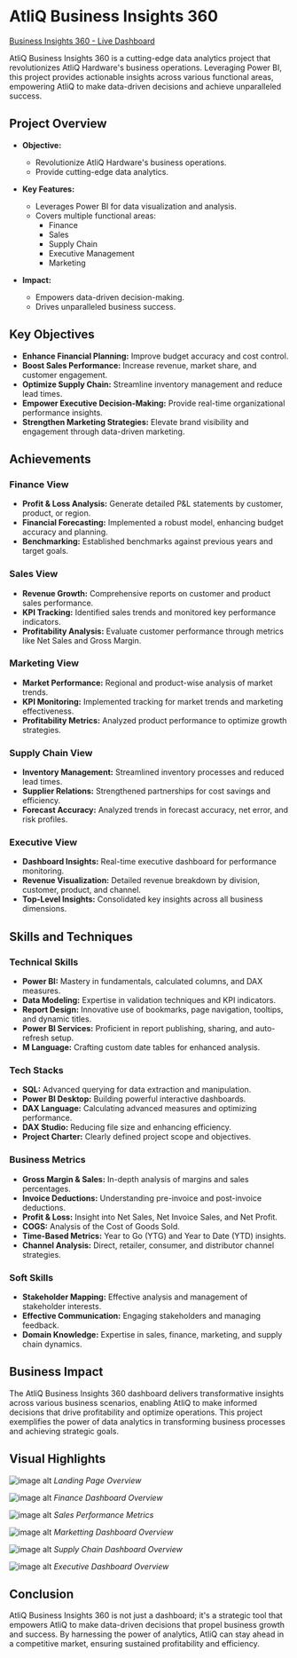 
# AtliQ Business Insights 360
[Business Insights 360 - Live Dashboard](https://codebasics.io/portfolio/PRAHALAD-KUMAR)

AtliQ Business Insights 360 is a cutting-edge data analytics project that revolutionizes AtliQ Hardware's business operations. Leveraging Power BI, this project provides actionable insights across various functional areas, empowering AtliQ to make data-driven decisions and achieve unparalleled success.
## Project Overview

- **Objective:**
  - Revolutionize AtliQ Hardware's business operations.
  - Provide cutting-edge data analytics.

- **Key Features:**
  - Leverages Power BI for data visualization and analysis.
  - Covers multiple functional areas:
    - Finance
    - Sales
    - Supply Chain
    - Executive Management
    - Marketing

- **Impact:**
  - Empowers data-driven decision-making.
  - Drives unparalleled business success.
## Key Objectives
- **Enhance Financial Planning:** Improve budget accuracy and cost control.
- **Boost Sales Performance:** Increase revenue, market share, and customer engagement.
- **Optimize Supply Chain:** Streamline inventory management and reduce lead times.
- **Empower Executive Decision-Making:** Provide real-time organizational performance insights.
- **Strengthen Marketing Strategies:** Elevate brand visibility and engagement through data-driven marketing.
## Achievements
### Finance View
- **Profit & Loss Analysis:** Generate detailed P&L statements by customer, product, or region.
- **Financial Forecasting:** Implemented a robust model, enhancing budget accuracy and planning.
- **Benchmarking:** Established benchmarks against previous years and target goals.

### Sales View
- **Revenue Growth:** Comprehensive reports on customer and product sales performance.
- **KPI Tracking:** Identified sales trends and monitored key performance indicators.
- **Profitability Analysis:** Evaluate customer performance through metrics like Net Sales and Gross Margin.

### Marketing View
- **Market Performance:** Regional and product-wise analysis of market trends.
- **KPI Monitoring:** Implemented tracking for market trends and marketing effectiveness.
- **Profitability Metrics:** Analyzed product performance to optimize growth strategies.

### Supply Chain View
- **Inventory Management:** Streamlined inventory processes and reduced lead times.
- **Supplier Relations:** Strengthened partnerships for cost savings and efficiency.
- **Forecast Accuracy:** Analyzed trends in forecast accuracy, net error, and risk profiles.

### Executive View
- **Dashboard Insights:** Real-time executive dashboard for performance monitoring.
- **Revenue Visualization:** Detailed revenue breakdown by division, customer, product, and channel.
- **Top-Level Insights:** Consolidated key insights across all business dimensions.
## Skills and Techniques
### Technical Skills

- **Power BI:** Mastery in fundamentals, calculated columns, and DAX measures.
- **Data Modeling:** Expertise in validation techniques and KPI indicators.
- **Report Design:** Innovative use of bookmarks, page navigation, tooltips, and dynamic titles.
- **Power BI Services:** Proficient in report publishing, sharing, and auto-refresh setup.
- **M Language:** Crafting custom date tables for enhanced analysis.

### Tech Stacks
- **SQL:** Advanced querying for data extraction and manipulation.
- **Power BI Desktop:** Building powerful interactive dashboards.
- **DAX Language:** Calculating advanced measures and optimizing performance.
- **DAX Studio:** Reducing file size and enhancing efficiency.
- **Project Charter:** Clearly defined project scope and objectives.

### Business Metrics
- **Gross Margin & Sales:** In-depth analysis of margins and sales percentages.
- **Invoice Deductions:** Understanding pre-invoice and post-invoice deductions.
- **Profit & Loss:** Insight into Net Sales, Net Invoice Sales, and Net Profit.
- **COGS:** Analysis of the Cost of Goods Sold.
- **Time-Based Metrics:** Year to Go (YTG) and Year to Date (YTD) insights.
- **Channel Analysis:** Direct, retailer, consumer, and distributor channel strategies.

### Soft Skills
- **Stakeholder Mapping:** Effective analysis and management of stakeholder interests.
- **Effective Communication:** Engaging stakeholders and managing feedback.
- **Domain Knowledge:** Expertise in sales, finance, marketing, and supply chain dynamics.
## Business Impact
The AtliQ Business Insights 360 dashboard delivers transformative insights across various business scenarios, enabling AtliQ to make informed decisions that drive profitability and optimize operations. This project exemplifies the power of data analytics in transforming business processes and achieving strategic goals.
## Visual Highlights


![image alt](https://github.com/Parthpaul/Power-BI-Business-360/blob/main/Landing%20Page.png?raw=true)
*Landing Page Overview*

![image alt](https://github.com/Parthpaul/Power-BI-Business-360/blob/main/Finance%20View.png?raw=true)
*Finance Dashboard Overview*

![image alt](https://github.com/Parthpaul/Power-BI-Business-360/blob/main/Sales%20View.png?raw=true)
*Sales Performance Metrics*

![image alt](https://github.com/Parthpaul/Power-BI-Business-360/blob/main/Markting%20View.png?raw=true)
*Marketting Dashboard Overview*

![image alt](https://github.com/Parthpaul/Power-BI-Business-360/blob/main/Supply%20chain%20View.png?raw=true)
*Supply Chain Dashboard Overview*

![image alt](https://github.com/Parthpaul/Power-BI-Business-360/blob/main/Executive%20View.png?raw=true)
*Executive Dashboard Overview*
## Conclusion
AtliQ Business Insights 360 is not just a dashboard; it's a strategic tool that empowers AtliQ to make data-driven decisions that propel business growth and success. By harnessing the power of analytics, AtliQ can stay ahead in a competitive market, ensuring sustained profitability and efficiency.
